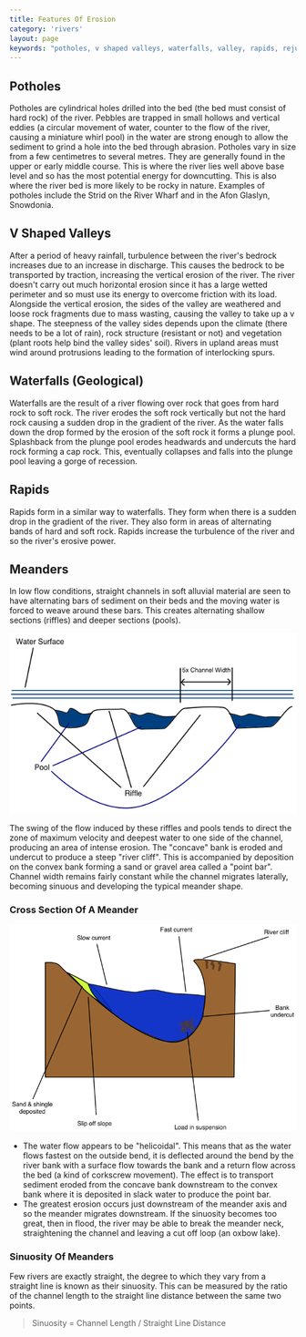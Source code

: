 ```yaml
---
title: Features Of Erosion
category: 'rivers'
layout: page
keywords: "potholes, v shaped valleys, waterfalls, valley, rapids, rejuvenation, erosion"
---
```


## Potholes

Potholes are cylindrical holes drilled into the bed (the bed must consist of hard rock) of the river. Pebbles are trapped in small hollows and vertical eddies (a circular movement of water, counter to the flow of the river, causing a miniature whirl pool) in the water are strong enough to allow the sediment to grind a hole into the bed through abrasion. Potholes vary in size from a few centimetres to several metres. They are generally found in the upper or early middle course. This is where the river lies well above base level and so has the most potential energy for downcutting. This is also where the river bed is more likely to be rocky in nature. Examples of potholes include the Strid on the River Wharf and in the Afon Glaslyn, Snowdonia. 

## V Shaped Valleys

After a period of heavy rainfall, turbulence between the river's bedrock increases due to an increase in discharge. This causes the bedrock to be transported by traction, increasing the vertical erosion of the river. The river doesn't carry out much horizontal erosion since it has a large wetted perimeter and so must use its energy to overcome friction with its load. Alongside the vertical erosion, the sides of the valley are weathered and loose rock fragments due to mass wasting, causing the valley to take up a v shape. The steepness of the valley sides depends upon the climate (there needs to be a lot of rain), rock structure (resistant or not) and vegetation (plant roots help bind the valley sides' soil). Rivers in upland areas must wind around protrusions leading to the formation of interlocking spurs. 

## Waterfalls (Geological)

Waterfalls are the result of a river flowing over rock that goes from hard rock to soft rock. The river erodes the soft rock vertically but not the hard rock causing a sudden drop in the gradient of the river. As the water falls down the drop formed by the erosion of the soft rock it forms a plunge pool. Splashback from the plunge pool erodes headwards and undercuts the hard rock forming a cap rock. This, eventually collapses and falls into the plunge pool leaving a gorge of recession. 

## Rapids

Rapids form in a similar way to waterfalls. They form when there is a sudden drop in the gradient of the river. They also form in areas of alternating bands of hard and soft rock. Rapids increase the turbulence of the river and so the river's erosive power. 

## Meanders

In low flow conditions, straight channels in soft alluvial material are seen to have alternating bars of sediment on their beds and the moving water is forced to weave around these bars. This creates alternating shallow sections (riffles) and deeper sections (pools).

![Riffles And Pools](/Images/rivers/rifflesAndPools.png)

The swing of the flow induced by these riffles and pools tends to direct the zone of maximum velocity and deepest water to one side of the channel, producing an area of intense erosion. The "concave" bank is eroded and undercut to produce a steep "river cliff". This is accompanied by deposition on the convex bank forming a sand or gravel area called a "point bar". Channel width remains fairly constant while the channel migrates laterally, becoming sinuous and developing the typical meander shape. 

### Cross Section Of A Meander

![](/Images/rivers/meanderCrossSection.png)

- The water flow appears to be "helicoidal". This means that as the water flows fastest on the outside bend, it is deflected around the bend by the river bank with a surface flow towards the bank and a return flow across the bed (a kind of corkscrew movement). The effect is to transport sediment eroded from the concave bank downstream to the convex bank where it is deposited in slack water to produce the point bar. 
- The greatest  erosion occurs just downstream of the meander axis and so the meander migrates downstream. If the sinuosity becomes too great, then in flood, the river may be able to break the meander neck, straightening the channel and leaving a cut off loop (an oxbow lake). 

### Sinuosity Of Meanders

Few rivers are exactly straight, the degree to which they vary from a straight line is known as their sinuosity. This can be measured by the ratio of the channel length to the straight line distance between the same two points. 

> Sinuosity = Channel Length / Straight Line Distance